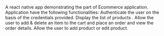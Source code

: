 A react native app demonstrating the part of  Ecommerce application.
Application have the following functionalities:
Authenticate the user on the basis of the credentials provided.
Display the list of products .
Allow the user to add & delete an item to the cart and place an order and view the order details.
Allow the user to add product or edit product. 
